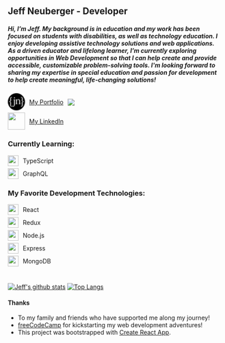 ## Jeff Neuberger - Developer

##### Hi, I’m Jeff. My background is in education and my work has been focused on students with disabilities, as well as technology education. I enjoy developing assistive technology solutions and web applications. As a driven educator and lifelong learner, I’m currently exploring opportunities in Web Development so that I can help create and provide accessible, customizable problem-solving tools. I'm looking forward to sharing my expertise in special education and passion for development to help create meaningful, life-changing solutions!

<!-- Portfolio Display  -->
<div style="display: flex; align-items: center">
  <a href="https://www.jeffneuberger.dev" target="blank" style="display: flex; align-items: center; margin-bottom: 5px;">
    <img style="width: 40px; height: 40px; margin-right: 10px;" src="./public/favicon-32x32.png">
    My Portfolio
  </a>
  <a  href="https://app.netlify.com/sites/jeff-neuberger/deploys">
    <img style="margin-left: 10px;" src="https://api.netlify.com/api/v1/badges/4d983c51-3c4f-4f06-924b-2ec4ed2fd8ff/deploy-status" >
  </a>
</div>

<!-- LinkedIn Display -->
<a href="https://linkedin.com/in/jeffrey-neuberger" target="blank" style="display: flex; align-items: center">
<img style="width: 40px; height: 40px; margin-right: 10px;" src="https://external-content.duckduckgo.com/iu/?u=https%3A%2F%2Fcdn3.iconfinder.com%2Fdata%2Ficons%2F2018-social-media-logotypes%2F1000%2F2018_social_media_popular_app_logo_linkedin-512.png&f=1&nofb=1"> 
My LinkedIn
</a>

### Currently Learning:

<div style="display: flex; align-items: center; margin-bottom: 5px;"><img style="width: 25px; height: 25px; margin-right: 10px" src="https://duckduckgo.com/i/b3730d88.png">TypeScript</div>
<div style="display: flex; align-items: center; margin-bottom: 5px;"><img style="width: 25px; height: 25px; margin-right: 10px" src="https://graphql.org/img/logo.svg"> GraphQL</div>

### My Favorite Development Technologies:

<div style="display: flex; align-items: center; margin-bottom: 5px;"><img style="width: 25px; height: 25px; margin-right: 10px" src="https://external-content.duckduckgo.com/iu/?u=https%3A%2F%2Fistvankocsis.gallerycdn.vsassets.io%2Fextensions%2Fistvankocsis%2Freactcodesnippets%2F3.1%2F1582843313592%2FMicrosoft.VisualStudio.Services.Icons.Default&f=1&nofb=1"> React</div>
<div style="display: flex; align-items: center; margin-bottom: 5px;"><img style="width: 25px; height: 25px; margin-right: 10px" src="https://external-content.duckduckgo.com/iu/?u=https%3A%2F%2Fraw.githubusercontent.com%2Freduxjs%2Fredux%2Fmaster%2Flogo%2Flogo.png&f=1&nofb=1"> Redux</div>
<div style="display: flex; align-items: center; margin-bottom: 5px;"><img style="width: 25px; height: 25px; margin-right: 10px" src="https://external-content.duckduckgo.com/iu/?u=https%3A%2F%2Fnodejs.org%2Fstatic%2Fimages%2Flogo-hexagon-card.png&f=1&nofb=1"> Node.js</div>
<div style="display: flex; align-items: center; margin-bottom: 5px;"><img style="width: 25px; height: 25px; margin-right: 10px" src="https://external-content.duckduckgo.com/iu/?u=https%3A%2F%2Fpadepokan79.com%2Fimg%2Flogo%2Fexpressjs-min4.png&f=1&nofb=1"> Express</div>
<div style="display: flex; align-items: center; margin-bottom: 5px;"><img style="width: 25px; height: 25px; margin-right: 10px" src="https://external-content.duckduckgo.com/iu/?u=https%3A%2F%2Fyt3.ggpht.com%2Fa-%2FAAuE7mBYnZUzM_JqcgqoK5t4xyl5VtgDAwq8Z06ygQ%3Ds900-mo-c-c0xffffffff-rj-k-no&f=1&nofb=1"> MongoDB</div>

#

[![Jeff's github stats](https://github-readme-stats.vercel.app/api?username=jeffn12&hide=stars&count_private=true&show_icons=true)](https://github.com/anuraghazra/github-readme-stats)
[![Top Langs](https://github-readme-stats.vercel.app/api/top-langs/?username=jeffn12&layout=compact)](https://github.com/anuraghazra/github-readme-stats)

#### Thanks

- To my family and friends who have supported me along my journey!
- [freeCodeCamp](https://freecodecamp.com) for kickstarting my web development adventures!
- This project was bootstrapped with [Create React App](https://github.com/facebook/create-react-app).
